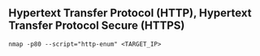 ## Hypertext Transfer Protocol (HTTP), Hypertext Transfer Protocol Secure (HTTPS)

```
nmap -p80 --script="http-enum" <TARGET_IP>
```